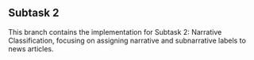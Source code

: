 ## **Subtask 2**
This branch contains the implementation for Subtask 2: Narrative Classification, focusing on assigning narrative and subnarrative labels to news articles.